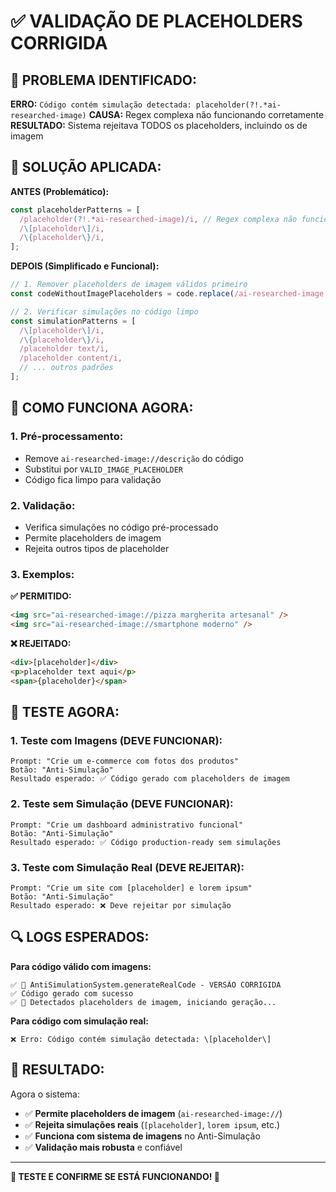 # ✅ VALIDAÇÃO DE PLACEHOLDERS CORRIGIDA

## 🚨 **PROBLEMA IDENTIFICADO:**

**ERRO:** `Código contém simulação detectada: placeholder(?!.*ai-researched-image)`
**CAUSA:** Regex complexa não funcionando corretamente
**RESULTADO:** Sistema rejeitava TODOS os placeholders, incluindo os de imagem

## 🔧 **SOLUÇÃO APLICADA:**

**ANTES (Problemático):**
```typescript
const placeholderPatterns = [
  /placeholder(?!.*ai-researched-image)/i, // Regex complexa não funcionava
  /\[placeholder\]/i,
  /\{placeholder\}/i,
];
```

**DEPOIS (Simplificado e Funcional):**
```typescript
// 1. Remover placeholders de imagem válidos primeiro
const codeWithoutImagePlaceholders = code.replace(/ai-researched-image:\/\/[^"'\s]+/g, 'VALID_IMAGE_PLACEHOLDER');

// 2. Verificar simulações no código limpo
const simulationPatterns = [
  /\[placeholder\]/i,
  /\{placeholder\}/i,
  /placeholder text/i,
  /placeholder content/i,
  // ... outros padrões
];
```

## 🎯 **COMO FUNCIONA AGORA:**

### **1. Pré-processamento:**
- Remove `ai-researched-image://descrição` do código
- Substitui por `VALID_IMAGE_PLACEHOLDER`
- Código fica limpo para validação

### **2. Validação:**
- Verifica simulações no código pré-processado
- Permite placeholders de imagem
- Rejeita outros tipos de placeholder

### **3. Exemplos:**

**✅ PERMITIDO:**
```html
<img src="ai-researched-image://pizza margherita artesanal" />
<img src="ai-researched-image://smartphone moderno" />
```

**❌ REJEITADO:**
```html
<div>[placeholder]</div>
<p>placeholder text aqui</p>
<span>{placeholder}</span>
```

## 🧪 **TESTE AGORA:**

### **1. Teste com Imagens (DEVE FUNCIONAR):**
```
Prompt: "Crie um e-commerce com fotos dos produtos"
Botão: "Anti-Simulação"
Resultado esperado: ✅ Código gerado com placeholders de imagem
```

### **2. Teste sem Simulação (DEVE FUNCIONAR):**
```
Prompt: "Crie um dashboard administrativo funcional"
Botão: "Anti-Simulação"
Resultado esperado: ✅ Código production-ready sem simulações
```

### **3. Teste com Simulação Real (DEVE REJEITAR):**
```
Prompt: "Crie um site com [placeholder] e lorem ipsum"
Botão: "Anti-Simulação"
Resultado esperado: ❌ Deve rejeitar por simulação
```

## 🔍 **LOGS ESPERADOS:**

**Para código válido com imagens:**
```
✅ 🔧 AntiSimulationSystem.generateRealCode - VERSÃO CORRIGIDA
✅ Código gerado com sucesso
✅ 🎨 Detectados placeholders de imagem, iniciando geração...
```

**Para código com simulação real:**
```
❌ Erro: Código contém simulação detectada: \[placeholder\]
```

## 🎉 **RESULTADO:**

Agora o sistema:
- ✅ **Permite placeholders de imagem** (`ai-researched-image://`)
- ✅ **Rejeita simulações reais** (`[placeholder]`, `lorem ipsum`, etc.)
- ✅ **Funciona com sistema de imagens** no Anti-Simulação
- ✅ **Validação mais robusta** e confiável

---

**🚀 TESTE E CONFIRME SE ESTÁ FUNCIONANDO! 🎯**